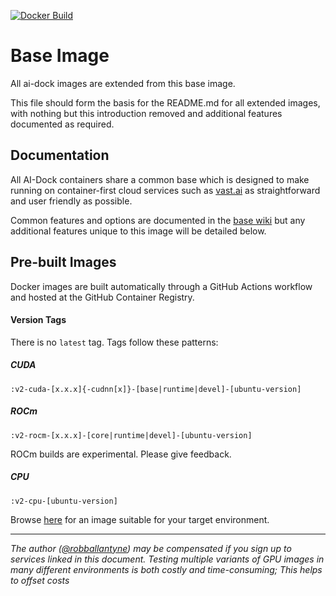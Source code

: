 [![Docker Build](https://github.com/ai-dock/base-image/actions/workflows/docker-build.yml/badge.svg)](https://github.com/ai-dock/base-image/actions/workflows/docker-build.yml)

# Base Image

All ai-dock images are extended from this base image.

This file should form the basis for the README.md for all extended images, with nothing but this introduction removed and additional features documented as required.

## Documentation

All AI-Dock containers share a common base which is designed to make running on container-first cloud services such as [vast.ai](https://link.ai-dock.org/vast.ai) as straightforward and user friendly as possible.

Common features and options are documented in the [base wiki](https://github.com/ai-dock/base-image/wiki) but any additional features unique to this image will be detailed below.

## Pre-built Images

Docker images are built automatically through a GitHub Actions workflow and hosted at the GitHub Container Registry.

#### Version Tags

There is no `latest` tag.
Tags follow these patterns:

##### _CUDA_
`:v2-cuda-[x.x.x]{-cudnn[x]}-[base|runtime|devel]-[ubuntu-version]`

##### _ROCm_
`:v2-rocm-[x.x.x]-[core|runtime|devel]-[ubuntu-version]`

ROCm builds are experimental. Please give feedback.

##### _CPU_
`:v2-cpu-[ubuntu-version]`

Browse [here](https://github.com/ai-dock/base-image/pkgs/container/base-image) for an image suitable for your target environment.

---

_The author ([@robballantyne](https://github.com/robballantyne)) may be compensated if you sign up to services linked in this document. Testing multiple variants of GPU images in many different environments is both costly and time-consuming; This helps to offset costs_